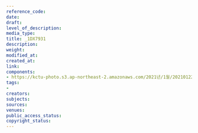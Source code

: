 ```yaml
---
reference_code: 
date: 
draft: 
level_of_description: 
media_type: 
title: _1DX7931
description: 
weight: 
modified_at: 
created_at: 
link: 
components:
- https://kctu-photo.s3.ap-northeast-2.amazonaws.com/2021년/1월/20210122_김진숙+보도행진+희망뚜벅이+20일차/_1DX7931.jpg
tags:
- 
creators: 
subjects: 
sources: 
venues: 
public_access_status: 
copyright_status: 
---
```

